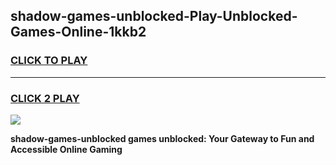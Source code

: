 
## shadow-games-unblocked-Play-Unblocked-Games-Online-1kkb2
<h3>
<a href="https://premium76.site?title=shadow-games-unblocked&ref=25A">CLICK TO PLAY</a></h3>
<hr>

<h3>
<a href="https://premium76.site?title=shadow-games-unblocked&ref=25A">CLICK 2 PLAY</a>
  
</h3>

<a href="https://premium76.site?title=shadow-games-unblocked&ref=25A"><img src="https://clearcache.store/games.png"></a>


**shadow-games-unblocked games unblocked: Your Gateway to Fun and Accessible Online Gaming**
